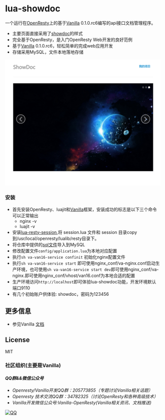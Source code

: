 # lua-showdoc

一个运行在[OpenResty](http://openresty.org)上的基于[Vanilla](https://github.com/idevz/vanilla) 0.1.0.rc6编写的api接口文档管理程序。

- 主要页面直接采用了[showdoc](https://github.com/star7th/showdoc)的样式
- 完全基于OpenResty，是入门OpenResty Web开发的良好范例
- 基于[Vanilla](https://github.com/idevz/vanilla) 0.1.0.rc6，轻松简单的完成web应用开发
- 存储采用MySQL，文件本地落地存储

![首页](./doc/index.png)


### 安装

- 首先安装OpenResty、luajit和[Vanilla](https://github.com/idevz/vanilla)框架，安装成功的标志是以下三个命令可以正常输出
	- nginx -v
	- luajit -v
- 安装[lua-resty-session](https://github.com/bungle/lua-resty-session),将 session.lua 文件和 session 目录copy到/usr/local/openresty/lualib/resty目录下。
- 将仓库中提供的[sql文件](install/api.sql)导入到MySQL
- 修改配置文件`config/application.lua`为本地对应配置
- 执行`sh va-van16-service confinit` 初始化nginx配置文件
- 执行`sh va-van16-service start` 即可使用nginx_conf/va-nginx.conf启动生产环境，也可使用`sh va-van16-service start dev`即可使用nginx_conf/va-nginx.即可使用nginx_conf/vhost/van16.conf为本地合适的配置
- 生产环境访问`http://localhost`即可体验lua-showdoc功能，开发环境默认端口9110
- 有几个初始账户供体验: showdoc，密码为123456


## 更多信息

- 参见Vanilla [文档](https://idevz.gitbooks.io/vanilla-zh/content/index.html)

## License

MIT


### 社区组织(主要是Vanilla)
#### *QQ群&&微信公众号*
- *Openresty/Vanilla开发QQ群：205773855（专题讨论Vanilla相关话题）*
- *Openresty 技术交流QQ群：34782325（讨论OpenResty和各种高级技术）*
- *Vanilla开发微信公众号:Vanilla-OpenResty(Vanilla相关资讯、文档推送)*


[![QQ](http://pub.idqqimg.com/wpa/images/group.png)](http://shang.qq.com/wpa/qunwpa?idkey=673157ee0f0207ce2fb305d15999225c5aa967e88913dfd651a8cf59e18fd459)